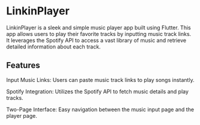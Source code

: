 # LinkinPlayer

LinkinPlayer is a sleek and simple music player app built using Flutter. This app allows users to play their favorite tracks by inputting music track links. It leverages the Spotify API to access a vast library of music and retrieve detailed information about each track.

## Features

Input Music Links: Users can paste music track links to play songs instantly.

Spotify Integration: Utilizes the Spotify API to fetch music details and play tracks.

Two-Page Interface: Easy navigation between the music input page and the player page.

